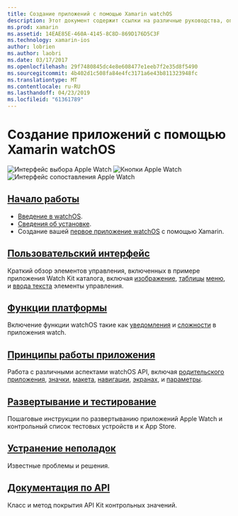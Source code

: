 ```yaml
---
title: Создание приложений с помощью Xamarin watchOS
description: Этот документ содержит ссылки на различные руководства, описывающие способы создания приложений watchOS с помощью Xamarin. Связанные руководства рассматриваются Приступая к работе, элементы управления пользовательского интерфейса watchOS, watchOS функции, развертывание и тестирование и устранение неполадок
ms.prod: xamarin
ms.assetid: 14EAE85E-460A-4145-8C8D-869D176D5C3F
ms.technology: xamarin-ios
author: lobrien
ms.author: laobri
ms.date: 03/17/2017
ms.openlocfilehash: 29f7480845dc4e8e608477e1eeb7f2e35d8f5490
ms.sourcegitcommit: 4b402d1c508fa84e4fc3171a6e43b811323948fc
ms.translationtype: MT
ms.contentlocale: ru-RU
ms.lasthandoff: 04/23/2019
ms.locfileid: "61361789"
---
```

# <a name="building-watchos-apps-with-xamarin"></a>Создание приложений с помощью Xamarin watchOS

![Интерфейс выбора Apple Watch](images/watch1.png) ![Кнопки Apple Watch](images/watch2.png) ![Интерфейс сопоставления Apple Watch](images/watch3.png)

<!-- watch images courtesy of http://infinitapps.com/bezel/ -->

## <a name="getting-startedioswatchosget-startedindexmd"></a>[Начало работы](~/ios/watchos/get-started/index.md)

* [Введение в watchOS](~/ios/watchos/get-started/intro-to-watchos.md).
* [Сведения об установке](~/ios/watchos/get-started/installation.md).
* Создание вашей [первое приложение watchOS](~/ios/watchos/get-started/hello-watch.md) с помощью Xamarin.

## <a name="user-interfaceioswatchosuser-interfaceindexmd"></a>[Пользовательский интерфейс](~/ios/watchos/user-interface/index.md)

Краткий обзор элементов управления, включенных в примере приложения Watch Kit каталога, включая [изображение](~/ios/watchos/user-interface/image.md), [таблицы](~/ios/watchos/user-interface/menu.md) [меню](~/ios/watchos/user-interface/menu.md), и [ввода текста](~/ios/watchos/user-interface/text-input.md) элементы управления.

## <a name="platform-featuresplatformindexmd"></a>[Функции платформы](platform/index.md)

Включение функции watchOS такие как [уведомления](~/ios/watchos/platform/notifications.md) и [сложности](~/ios/watchos/platform/complications.md) в приложения watch.

## <a name="app-fundamentalsioswatchosapp-fundamentalsindexmd"></a>[Принципы работы приложения](~/ios/watchos/app-fundamentals/index.md)

Работа с различными аспектами watchOS API, включая [родительского приложения](~/ios/watchos/app-fundamentals/parent-app.md), [значки](~/ios/watchos/app-fundamentals/icons.md), [макета](~/ios/watchos/app-fundamentals/layout.md), [навигации](~/ios/watchos/app-fundamentals/navigation.md), [экранах](~/ios/watchos/app-fundamentals/screen-sizes.md), и [параметры](~/ios/watchos/app-fundamentals/settings.md).

## <a name="deployment-and-testingioswatchosdeploy-testindexmd"></a>[Развертывание и тестирование](~/ios/watchos/deploy-test/index.md)

Пошаговые инструкции по развертыванию приложений Apple Watch и контрольный список тестовых устройств и к App Store.

## <a name="troubleshootingioswatchostroubleshootingmd"></a>[Устранение неполадок](~/ios/watchos/troubleshooting.md)

Известные проблемы и решения.

## <a name="api-documentationxrefwatchkit"></a>[Документация по API](xref:WatchKit)

Класс и метод покрытия API Kit контрольных значений.
